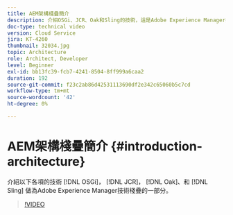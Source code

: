 ```yaml
---
title: AEM架構棧疊簡介
description: 介紹OSGi、JCR、Oak和Sling的技術，這是Adobe Experience Manager技術棧疊的一部分。
doc-type: technical video
version: Cloud Service
jira: KT-4260
thumbnail: 32034.jpg
topic: Architecture
role: Architect, Developer
level: Beginner
exl-id: bb13fc39-fcb7-4241-8504-8ff999a6caa2
duration: 192
source-git-commit: f23c2ab86d42531113690df2e342c65060b5c7cd
workflow-type: tm+mt
source-wordcount: '42'
ht-degree: 0%

---
```


# AEM架構棧疊簡介 {#introduction-architecture}

介紹以下各項的技術 [!DNL OSGi]， [!DNL JCR]， [!DNL Oak]、和 [!DNL Sling] 做為Adobe Experience Manager技術棧疊的一部分。

>[!VIDEO](https://video.tv.adobe.com/v/32034?quality=12&learn=on)
